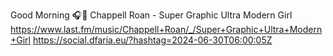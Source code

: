 Good Morning 🎧🎵 Chappell Roan - Super Graphic Ultra Modern Girl  https://www.last.fm/music/Chappell+Roan/_/Super+Graphic+Ultra+Modern+Girl https://social.dfaria.eu/?hashtag=2024-06-30T06:00:05Z